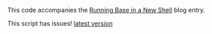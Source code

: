 This code accompanies the
[Running Base in a New Shell](https://www.extrema.is/blog/2021/04/10/running-base-in-a-new-shell)
blog entry.

This script has issues!
[latest version](../2021-04-15-bash-escaping-issue-part-3)
